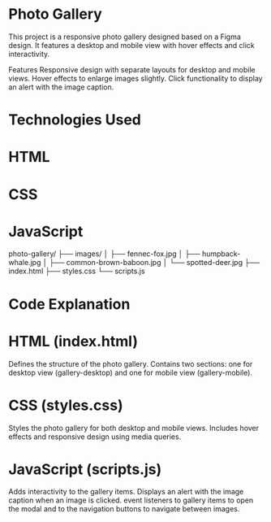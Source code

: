 # Photo Gallery

This project is a responsive photo gallery designed based on a Figma design. It features a desktop and mobile view with hover effects and click interactivity.

Features
Responsive design with separate layouts for desktop and mobile views.
Hover effects to enlarge images slightly.
Click functionality to display an alert with the image caption.

# Technologies Used
# HTML
# CSS
# JavaScript

photo-gallery/
├── images/
│   ├── fennec-fox.jpg
│   ├── humpback-whale.jpg
│   ├── common-brown-baboon.jpg
│   └── spotted-deer.jpg
├── index.html
├── styles.css
└── scripts.js

# Code Explanation
# HTML (index.html)
Defines the structure of the photo gallery.
Contains two sections: one for desktop view (gallery-desktop) and one for mobile view (gallery-mobile).

# CSS (styles.css)
Styles the photo gallery for both desktop and mobile views.
Includes hover effects and responsive design using media queries.

# JavaScript (scripts.js)
Adds interactivity to the gallery items.
Displays an alert with the image caption when an image is clicked.
event listeners to gallery items to open the modal and to the navigation buttons to navigate between images.